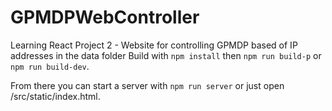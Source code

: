 # GPMDPWebController
Learning React Project 2 - Website for controlling GPMDP based of IP addresses in the data folder
Build with `npm install` then `npm run build-p` or `npm run build-dev`. 

From there you can start a server with `npm run server` or just open /src/static/index.html.